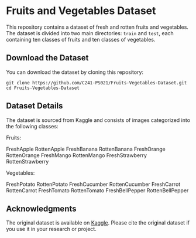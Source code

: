 # Fruits and Vegetables Dataset

This repository contains a dataset of fresh and rotten fruits and vegetables. The dataset is divided into two main directories: `train` and `test`, each containing ten classes of fruits and ten classes of vegetables.

## Download the Dataset

You can download the dataset by cloning this repository:

```shell
git clone https://github.com/C241-PS021/Fruits-Vegetables-Dataset.git
cd Fruits-Vegetables-Dataset
```

## Dataset Details
The dataset is sourced from Kaggle and consists of images categorized into the following classes:

Fruits:

FreshApple
RottenApple
FreshBanana
RottenBanana
FreshOrange
RottenOrange
FreshMango
RottenMango
FreshStrawberry
RottenStrawberry

Vegetables:

FreshPotato
RottenPotato
FreshCucumber
RottenCucumber
FreshCarrot
RottenCarrot
FreshTomato
RottenTomato
FreshBellPepper
RottenBellPepper

## Acknowledgments
The original dataset is available on  [Kaggle](https://www.kaggle.com/datasets/muhriddinmuxiddinov/fruits-and-vegetables-dataset). Please cite the original dataset if you use it in your research or project.
